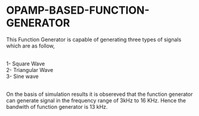 # OPAMP-BASED-FUNCTION-GENERATOR

<p>This Function Generator is capable of generating three types of signals which are as follow,</p><br>
1- Square Wave <br>
2- Triangular Wave <br>
3- Sine wave <br>
<br>
<p>On the basis of simulation results it is obsereved that the function generator can generate signal in the frequency range of 3kHz to 16 KHz. Hence the bandwith of function generator is 13 kHz. </p>
